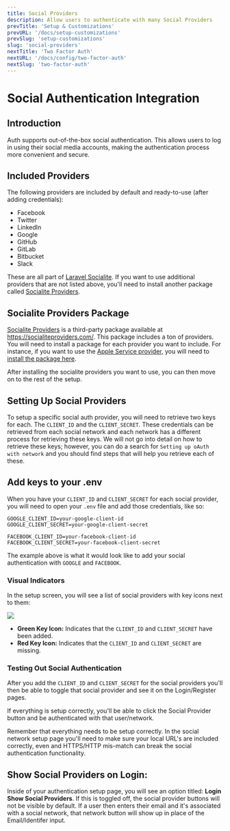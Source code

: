```yaml
---
title: Social Providers
description: Allow users to authenticate with many Social Providers
prevTitle: 'Setup & Customizations'
prevURL: '/docs/setup-customizations'
prevSlug: 'setup-customizations'
slug: 'social-providers'
nextTitle: 'Two Factor Auth'
nextURL: '/docs/config/two-factor-auth'
nextSlug: 'two-factor-auth'
---
```



# Social Authentication Integration

## Introduction

Auth supports out-of-the-box social authentication. This allows users to log in using their social media accounts, making the authentication process more convenient and secure.

## Included Providers

The following providers are included by default and ready-to-use (after adding credentials):

 - Facebook
 - Twitter
 - LinkedIn
 - Google
 - GitHub
 - GitLab
 - Bitbucket
 - Slack

These are all part of <a href="">Laravel Socialite</a>. If you want to use additional providers that are not listed above, you'll need to install another package called <a href="https://socialiteproviders.com/" target="_blank">Socialite Providers</a>.

## Socialite Providers Package

<a href="https://socialiteproviders.com/" target="_blank">Socialite Providers</a> is a third-party package available at <a href="https://socialiteproviders.com/" target="_blank">https://socialiteproviders.com/</a>. This package includes a ton of providers. You will need to install a package for each provider you want to include. For instance, if you want to use the <a href="https://socialiteproviders.com/Apple/" target="_blank">Apple Service provider</a>, you will need to <a href="https://socialiteproviders.com/Apple/" target="_blank">install the package here</a>.

After installing the socialite providers you want to use, you can then move on to the rest of the setup.


## Setting Up Social Providers

To setup a specific social auth provider, you will need to retrieve two keys for each. The `CLIENT_ID` and the `CLIENT_SECRET`. These credentials can be retrieved from each social network and each network has a different process for retrieving these keys. We will not go into detail on how to retrieve these keys; however, you can do a search for `Setting up oAuth with network` and you should find steps that will help you retrieve each of these.

## Add keys to your .env

When you have your `CLIENT_ID` and `CLIENT_SECRET` for each social provider, you will need to open your `.env` file and add those credentials, like so:

```
GOOGLE_CLIENT_ID=your-google-client-id
GOOGLE_CLIENT_SECRET=your-google-client-secret

FACEBOOK_CLIENT_ID=your-facebook-client-id
FACEBOOK_CLIENT_SECRET=your-facebook-client-secret
```

The example above is what it would look like to add your social authentication with `GOOGLE` and `FACEBOOK`.

### Visual Indicators

In the setup screen, you will see a list of social providers with key icons next to them:

<img src="{ url('/assets/images/social-providers-screen.jpg') }" class="w-full h-auto rounded-md" />

- **Green Key Icon:** Indicates that the `CLIENT_ID` and `CLIENT_SECRET` have been added.
- **Red Key Icon:** Indicates that the `CLIENT_ID` and `CLIENT_SECRET` are missing.

### Testing Out Social Authentication

After you add the `CLIENT_ID` and `CLIENT_SECRET` for the social providers you'll then be able to toggle that social provider and see it on the Login/Register pages.

If everything is setup correctly, you'll be able to click the Social Provider button and be authenticated with that user/network.

Remember that everything needs to be setup correctly. In the social network setup page you'll need to make sure your local URL's are included correctly, even and HTTPS/HTTP mis-match can break the social authentication functionality.

## Show Social Providers on Login:

Inside of your authentication setup page, you will see an option titled: **Login Show Social Providers**. If this is toggled off, the social provider buttons will not be visible by default. If a user then enters their email and it's associated with a social network, that network button will show up in place of the Email/Identifer input.